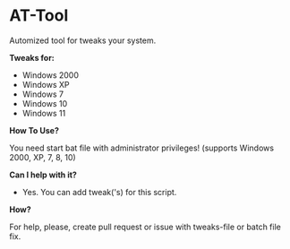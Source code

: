 # AT-Tool

Automized tool for tweaks your system.

**Tweaks for:**

- Windows 2000
- Windows XP
- Windows 7
- Windows 10
- Windows 11

**How To Use?**

You need start bat file with administrator privileges! (supports Windows 2000, XP, 7, 8, 10)

**Can I help with it?**

- Yes. You can add tweak('s) for this script.

**How?**

For help, please, create pull request or issue with tweaks-file or batch file fix.
